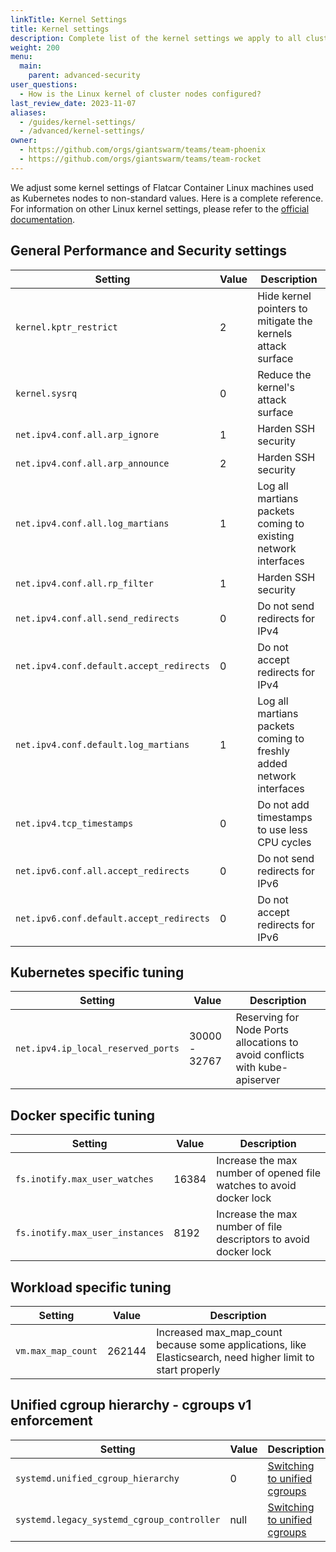 ```yaml
---
linkTitle: Kernel Settings
title: Kernel settings
description: Complete list of the kernel settings we apply to all cluster nodes, be it control plane or worker.
weight: 200
menu:
  main:
    parent: advanced-security
user_questions:
  - How is the Linux kernel of cluster nodes configured?
last_review_date: 2023-11-07
aliases:
  - /guides/kernel-settings/
  - /advanced/kernel-settings/
owner:
  - https://github.com/orgs/giantswarm/teams/team-phoenix
  - https://github.com/orgs/giantswarm/teams/team-rocket
---
```


We adjust some kernel settings of Flatcar Container Linux machines used as Kubernetes nodes to non-standard values. Here is a complete reference. For information on other Linux kernel settings, please refer to the [official documentation](https://www.kernel.org/doc/html/latest/).

## General Performance and Security settings

| Setting                                  | Value | Description                                                         |
| ---                                      | ---   | ---                                                                 |
| `kernel.kptr_restrict`                   | 2     | Hide kernel pointers to mitigate the kernels attack surface         |
| `kernel.sysrq`                           | 0     | Reduce the kernel's attack surface                                  |
| `net.ipv4.conf.all.arp_ignore`           | 1     | Harden SSH security                                                 |
| `net.ipv4.conf.all.arp_announce`         | 2     | Harden SSH security                                                 |
| `net.ipv4.conf.all.log_martians`         | 1     | Log all martians packets coming to existing network interfaces      |
| `net.ipv4.conf.all.rp_filter`            | 1     | Harden SSH security                                                 |
| `net.ipv4.conf.all.send_redirects`       | 0     | Do not send redirects for IPv4                                      |
| `net.ipv4.conf.default.accept_redirects` | 0     | Do not accept redirects for IPv4                                    |
| `net.ipv4.conf.default.log_martians`     | 1     | Log all martians packets coming to freshly added network interfaces |
| `net.ipv4.tcp_timestamps`                | 0     | Do not add timestamps to use less CPU cycles                        |
| `net.ipv6.conf.all.accept_redirects`     | 0     | Do not send redirects for IPv6                                      |
| `net.ipv6.conf.default.accept_redirects` | 0     | Do not accept redirects for IPv6                                    |

## Kubernetes specific tuning

| Setting                            | Value         | Description                                                                 |
| ---                                | ---           | ---                                                                         |
| `net.ipv4.ip_local_reserved_ports` | 30000 - 32767 | Reserving for Node Ports allocations to avoid conflicts with kube-apiserver |

## Docker specific tuning

| Setting                         | Value | Description                                                         |
| ---                             | ---   | ---                                                                 |
| `fs.inotify.max_user_watches`   | 16384 | Increase the max number of opened file watches to avoid docker lock |
| `fs.inotify.max_user_instances` | 8192  | Increase the max number of file descriptors to avoid docker lock    |

## Workload specific tuning

| Setting            | Value  | Description                                                                                                |
| ---                | ---    | ---                                                                                                        |
| `vm.max_map_count` | 262144 | Increased max_map_count because some applications, like Elasticsearch, need higher limit to start properly |

## Unified cgroup hierarchy - cgroups v1 enforcement

| Setting                                    | Value | Description                                                                                                          |
| ---                                        | ---   | ---                                                                                                                  |
| `systemd.unified_cgroup_hierarchy`         | 0     | [Switching to unified cgroups](https://www.flatcar.org/docs/latest/container-runtimes/switching-to-unified-cgroups/) |
| `systemd.legacy_systemd_cgroup_controller` | null  | [Switching to unified cgroups](https://www.flatcar.org/docs/latest/container-runtimes/switching-to-unified-cgroups/) |
